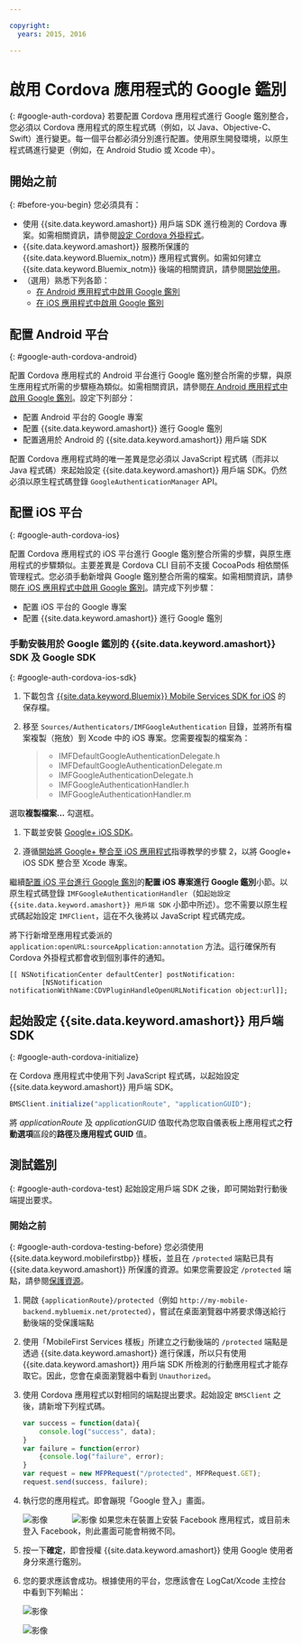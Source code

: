 ```yaml
---

copyright:
  years: 2015, 2016

---
```


# 啟用 Cordova 應用程式的 Google 鑑別
{: #google-auth-cordova}
若要配置 Cordova 應用程式進行 Google 鑑別整合，您必須以 Cordova 應用程式的原生程式碼（例如，以 Java、Objective-C、Swift）進行變更。每一個平台都必須分別進行配置。使用原生開發環境，以原生程式碼進行變更（例如，在 Android Studio 或 Xcode 中）。

## 開始之前
{: #before-you-begin}
您必須具有：
* 使用 {{site.data.keyword.amashort}} 用戶端 SDK 進行檢測的 Cordova 專案。如需相關資訊，請參閱[設定 Cordova 外掛程式](https://console.{DomainName}/docs/services/mobileaccess/getting-started-cordova.html)。  
* {{site.data.keyword.amashort}} 服務所保護的 {{site.data.keyword.Bluemix_notm}} 應用程式實例。如需如何建立 {{site.data.keyword.Bluemix_notm}} 後端的相關資訊，請參閱[開始使用](index.html)。
* （選用）熟悉下列各節：
   * [在 Android 應用程式中啟用 Google 鑑別](https://console.{DomainName}/docs/services/mobileaccess/google-auth-android.html)
   * [在 iOS 應用程式中啟用 Google 鑑別](https://console.{DomainName}/docs/services/mobileaccess/google-auth-ios.html)


## 配置 Android 平台
{: #google-auth-cordova-android}

配置 Cordova 應用程式的 Android 平台進行 Google 鑑別整合所需的步驟，與原生應用程式所需的步驟極為類似。如需相關資訊，請參閱[在 Android 應用程式中啟用 Google 鑑別](https://console.{DomainName}/docs/services/mobileaccess/google-auth-android.html)。設定下列部分：

* 配置 Android 平台的 Google 專案
* 配置 {{site.data.keyword.amashort}} 進行 Google 鑑別
* 配置適用於 Android 的 {{site.data.keyword.amashort}} 用戶端 SDK

配置 Cordova 應用程式時的唯一差異是您必須以 JavaScript 程式碼（而非以 Java 程式碼）來起始設定 {{site.data.keyword.amashort}} 用戶端 SDK。仍然必須以原生程式碼登錄 `GoogleAuthenticationManager` API。

## 配置 iOS 平台
{: #google-auth-cordova-ios}

配置 Cordova 應用程式的 iOS 平台進行 Google 鑑別整合所需的步驟，與原生應用程式的步驟類似。主要差異是 Cordova CLI 目前不支援 CocoaPods 相依關係管理程式。您必須手動新增與 Google 鑑別整合所需的檔案。如需相關資訊，請參閱[在 iOS 應用程式中啟用 Google 鑑別](https://console.{DomainName}/docs/services/mobileaccess/google-auth-ios.html)。請完成下列步驟：

* 配置 iOS 平台的 Google 專案
* 配置 {{site.data.keyword.amashort}} 進行 Google 鑑別

### 手動安裝用於 Google 鑑別的 {{site.data.keyword.amashort}} SDK 及 Google SDK
{: #google-auth-cordova-ios-sdk}
1. 下載包含 [{{site.data.keyword.Bluemix}} Mobile Services SDK for iOS](https://hub.jazz.net/git/bluemixmobilesdk/imf-ios-sdk/archive?revstr=master) 的保存檔。

1. 移至 `Sources/Authenticators/IMFGoogleAuthentication` 目錄，並將所有檔案複製（拖放）到 Xcode 中的 iOS 專案。您需要複製的檔案為：

	> * IMFDefaultGoogleAuthenticationDelegate.h
	> * IMFDefaultGoogleAuthenticationDelegate.m
	> * IMFGoogleAuthenticationDelegate.h
	> * IMFGoogleAuthenticationHandler.h
	> * IMFGoogleAuthenticationHandler.m

選取**複製檔案...** 勾選框。

1. 下載並安裝 [Google+ iOS SDK](http://goo.gl/9cTqyZ)。

1. 遵循[開始將 Google+ 整合至 iOS 應用程式](https://developers.google.com/+/mobile/ios/getting-started)指導教學的步驟 2，以將 Google+ iOS SDK 整合至 Xcode 專案。

繼續[配置 iOS 平台進行 Google 鑑別](https://console.{DomainName}/docs/services/mobileaccess/google-auth-ios.html)的**配置 iOS 專案進行 Google 鑑別**小節。以原生程式碼登錄 `IMFGoogleAuthenticationHandler`（如`起始設定 {{site.data.keyword.amashort}} 用戶端 SDK` 小節中所述）。您不需要以原生程式碼起始設定 `IMFClient`，這在不久後將以 JavaScript 程式碼完成。

將下行新增至應用程式委派的 `application:openURL:sourceApplication:annotation` 方法。這行確保所有 Cordova 外掛程式都會收到個別事件的通知。

```
[[ NSNotificationCenter defaultCenter] postNotification:
		[NSNotification notificationWithName:CDVPluginHandleOpenURLNotification object:url]];      
```

## 起始設定 {{site.data.keyword.amashort}} 用戶端 SDK
{: #google-auth-cordova-initialize}

在 Cordova 應用程式中使用下列 JavaScript 程式碼，以起始設定 {{site.data.keyword.amashort}} 用戶端 SDK。

```JavaScript
BMSClient.initialize("applicationRoute", "applicationGUID");
```

將 *applicationRoute* 及 *applicationGUID* 值取代為您取自儀表板上應用程式之**行動選項**區段的**路徑**及**應用程式 GUID** 值。

## 測試鑑別
{: #google-auth-cordova-test}
起始設定用戶端 SDK 之後，即可開始對行動後端提出要求。

### 開始之前
{: #google-auth-cordova-testing-before}
您必須使用 {{site.data.keyword.mobilefirstbp}} 樣板，並且在 `/protected` 端點已具有 {{site.data.keyword.amashort}} 所保護的資源。如果您需要設定 `/protected` 端點，請參閱[保護資源](https://console.{DomainName}/docs/services/mobileaccess/protecting-resources.html)。


1. 開啟 `{applicationRoute}/protected`（例如 `http://my-mobile-backend.mybluemix.net/protected`），嘗試在桌面瀏覽器中將要求傳送給行動後端的受保護端點

1. 使用「MobileFirst Services 樣板」所建立之行動後端的 `/protected` 端點是透過 {{site.data.keyword.amashort}} 進行保護，所以只有使用 {{site.data.keyword.amashort}} 用戶端 SDK 所檢測的行動應用程式才能存取它。因此，您會在桌面瀏覽器中看到 `Unauthorized`。

1. 使用 Cordova 應用程式以對相同的端點提出要求。起始設定 `BMSClient` 之後，請新增下列程式碼。

	```JavaScript
	var success = function(data){
    	console.log("success", data);
    }
	var failure = function(error)
    	{console.log("failure", error);
    }
	var request = new MFPRequest("/protected", MFPRequest.GET);
	request.send(success, failure);
	```


1. 執行您的應用程式。即會蹦現「Google 登入」畫面。

	![影像](images/android-google-login.png) &nbsp;&nbsp;&nbsp;&nbsp;&nbsp;&nbsp;&nbsp;&nbsp;&nbsp;	![影像](images/ios-google-login.png)
	如果您未在裝置上安裝 Facebook 應用程式，或目前未登入 Facebook，則此畫面可能會稍微不同。
1. 按一下**確定**，即會授權 {{site.data.keyword.amashort}} 使用 Google 使用者身分來進行鑑別。

1. 	您的要求應該會成功。根據使用的平台，您應該會在 LogCat/Xcode 主控台中看到下列輸出：

	![影像](images/android-google-login-success.png)

	![影像](images/ios-google-login-success.png)
